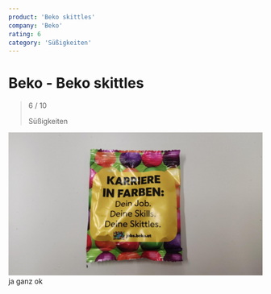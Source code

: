 ```yaml
---
product: 'Beko skittles'
company: 'Beko'
rating: 6
category: 'Süßigkeiten'
---
```


# Beko - Beko skittles
>
> 6 / 10
>
> Süßigkeiten

![Beko skittles](./assets/beko-beko-skittles-3e3f4d9e-69fa-412f-a6b9-68d224abfc3a.jpg)
ja ganz ok
